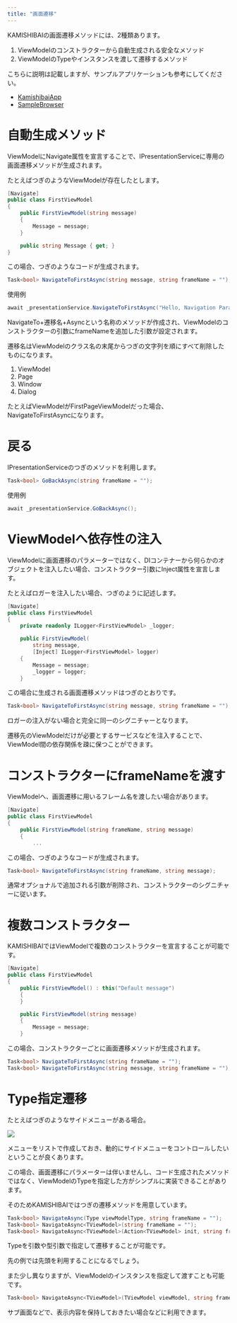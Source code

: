 ```yaml
---
title: "画面遷移"
---
```


KAMISHIBAIの画面遷移メソッドには、2種類あります。

1. ViewModelのコンストラクターから自動生成される安全なメソッド
2. ViewModelのTypeやインスタンスを渡して遷移するメソッド

こちらに説明は記載しますが、サンプルアプリケーションも参考にしてください。

- [KamishibaiApp](https://github.com/nuitsjp/KAMISHIBAI/tree/master/Sample/KamishibaiApp)
- [SampleBrowser](https://github.com/nuitsjp/KAMISHIBAI/tree/master/Sample/SampleBrowser)

# 自動生成メソッド

ViewModelにNavigate属性を宣言することで、IPresentationServiceに専用の画面遷移メソッドが生成されます。

たとえばつぎのようなViewModelが存在したとします。

```cs
[Navigate]
public class FirstViewModel
{
    public FirstViewModel(string message)
    {
        Message = message;
    }

    public string Message { get; }
}
```

この場合、つぎのようなコードが生成されます。

```cs
Task<bool> NavigateToFirstAsync(string message, string frameName = "");
```

使用例

```cs
await _presentationService.NavigateToFirstAsync("Hello, Navigation Parameter!");
```

NavigateTo+遷移名+Asyncという名称のメソッドが作成され、ViewModelのコンストラクターの引数にframeNameを追加した引数が設定されます。

遷移名はViewModelのクラス名の末尾からつぎの文字列を順にすべて削除したものになります。

1. ViewModel
2. Page
3. Window
4. Dialog

たとえばViewModelがFirstPageViewModelだった場合、NavigateToFirstAsyncになります。

# 戻る

IPresentationServiceのつぎのメソッドを利用します。

```cs
Task<bool> GoBackAsync(string frameName = "");
```

使用例

```cs
await _presentationService.GoBackAsync();
```

# ViewModelへ依存性の注入

ViewModelに画面遷移のパラメーターではなく、DIコンテナーから何らかのオブジェクトを注入したい場合、コンストラクター引数にInject属性を宣言します。

たとえばロガーを注入したい場合、つぎのように記述します。

```cs
[Navigate]
public class FirstViewModel
{
    private readonly ILogger<FirstViewModel> _logger;

    public FirstViewModel(
        string message, 
        [Inject] ILogger<FirstViewModel> logger)
    {
        Message = message;
        _logger = logger;
    }
```

この場合に生成される画面遷移メソッドはつぎのとおりです。

```cs
Task<bool> NavigateToFirstAsync(string message, string frameName = "");
```

ロガーの注入がない場合と完全に同一のシグニチャーとなります。

遷移先のViewModelだけが必要とするサービスなどを注入することで、ViewModel間の依存関係を疎に保つことができます。

# コンストラクターにframeNameを渡す

ViewModelへ、画面遷移に用いるフレーム名を渡したい場合があります。

```cs
[Navigate]
public class FirstViewModel
{
    public FirstViewModel(string frameName, string message)
    {
        ...
```

この場合、つぎのようなコードが生成されます。

```cs
Task<bool> NavigateToFirstAsync(string frameName, string message);
```

通常オプショナルで追加される引数が削除され、コンストラクターのシグニチャーに従います。

# 複数コンストラクター

KAMISHIBAIではViewModelで複数のコンストラクターを宣言することが可能です。

```cs
[Navigate]
public class FirstViewModel
{
    public FirstViewModel() : this("Default message")
    {
    }

    public FirstViewModel(string message)
    {
        Message = message;
    }
```

この場合、コンストラクターごとに画面遷移メソッドが生成されます。

```cs
Task<bool> NavigateToFirstAsync(string frameName = "");
Task<bool> NavigateToFirstAsync(string message, string frameName = "");
```

# Type指定遷移

たとえばつぎのようなサイドメニューがある場合。

![](/images/books/kamishibai/side-menu.png)

メニューをリストで作成しておき、動的にサイドメニューをコントロールしたいということが良くあります。

この場合、画面遷移にパラメーターは伴いませんし、コード生成されたメソッドではなく、ViewModelのTypeを指定した方がシンプルに実装できることがあります。

そのためKAMISHIBAIではつぎの遷移メソッドを用意しています。

```cs
Task<bool> NavigateAsync(Type viewModelType, string frameName = "");
Task<bool> NavigateAsync<TViewModel>(string frameName = "");
Task<bool> NavigateAsync<TViewModel>(Action<TViewModel> init, string frameName = "");
```

Typeを引数や型引数で指定して遷移することが可能です。

先の例では先頭を利用することになるでしょう。

また少し異なりますが、ViewModelのインスタンスを指定して渡すことも可能です。

```cs
Task<bool> NavigateAsync<TViewModel>(TViewModel viewModel, string frameName = "") where TViewModel : notnull;
```

サブ画面などで、表示内容を保持しておきたい場合などに利用できます。


